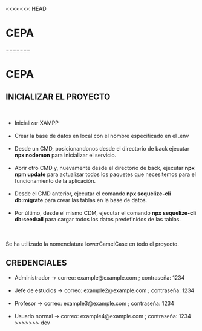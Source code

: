 <<<<<<< HEAD
# CEPA
=======
<h1>CEPA</h1>
<h2>INICIALIZAR EL PROYECTO</h2><br>
<ul>
    <li>Inicializar XAMPP</li><br>
    <li>Crear la base de datos en local con el nombre especificado en el .env</li><br>
    <li>Desde un CMD, posicionandonos desde el directorio de back ejecutar <b>npx nodemon</b> para inicializar el servicio.</li><br>
    <li>Abrir otro CMD y, nuevamente desde el directorio de back, ejecutar <b>npx npm update</b> para actualizar todos los paquetes que necesitemos para el funcionamiento de la aplicación.</li><br>
    <li>Desde el CMD anterior, ejecutar el comando <b>npx sequelize-cli db:migrate</b> para crear las tablas en la base de datos.</li><br>
    <li>Por último, desde el mismo CDM, ejecutar el comando <b>npx sequelize-cli db:seed:all</b> para cargar todos los datos predefinidos de las tablas.</li>
</ul>
<br><br>Se ha utilizado la nomenclatura lowerCamelCase en todo el proyecto.
<h2>CREDENCIALES</h2>
<ul>
<li>Administrador -> correo: example@example.com ; contraseña: 1234</li><br>
<li>Jefe de estudios -> correo: example2@example.com ; contraseña: 1234</li><br>
<li>Profesor -> correo: example3@example.com ; contraseña: 1234</li><br>
<li>Usuario normal -> correo: example4@example.com ; contraseña: 1234</li>
>>>>>>> dev
